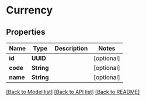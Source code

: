 # Currency

## Properties
Name | Type | Description | Notes
------------ | ------------- | ------------- | -------------
**id** | **UUID** |  | [optional] 
**code** | **String** |  | [optional] 
**name** | **String** |  | [optional] 

[[Back to Model list]](../README.md#models) [[Back to API list]](../README.md#api-endpoints) [[Back to README]](../README.md)


